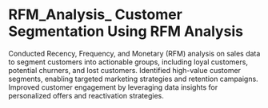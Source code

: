 # RFM_Analysis_ Customer Segmentation Using RFM Analysis

Conducted Recency, Frequency, and Monetary (RFM) analysis on sales data to segment customers into actionable groups, including loyal customers, potential churners, and lost customers.
Identified high-value customer segments, enabling targeted marketing strategies and retention campaigns.
Improved customer engagement by leveraging data insights for personalized offers and reactivation strategies.
